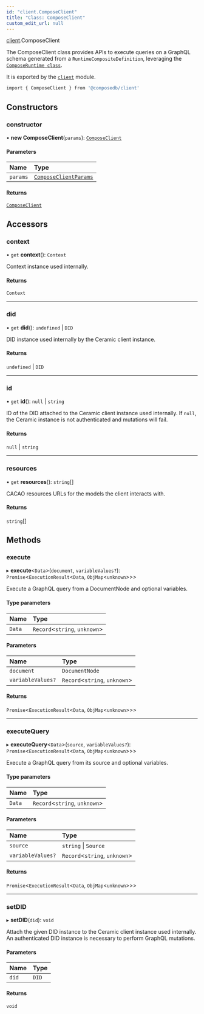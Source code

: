 ```yaml
---
id: "client.ComposeClient"
title: "Class: ComposeClient"
custom_edit_url: null
---
```


[client](../modules/client.md).ComposeClient

The ComposeClient class provides APIs to execute queries on a GraphQL schema generated from a
`RuntimeCompositeDefinition`, leveraging the [`ComposeRuntime class`](runtime.ComposeRuntime.md).

It is exported by the [`client`](../modules/client.md) module.

```sh
import { ComposeClient } from '@composedb/client'
```

## Constructors

### constructor

• **new ComposeClient**(`params`): [`ComposeClient`](client.ComposeClient.md)

#### Parameters

| Name | Type |
| :------ | :------ |
| `params` | [`ComposeClientParams`](../modules/client.md#composeclientparams) |

#### Returns

[`ComposeClient`](client.ComposeClient.md)

## Accessors

### context

• `get` **context**(): `Context`

Context instance used internally.

#### Returns

`Context`

___

### did

• `get` **did**(): `undefined` \| `DID`

DID instance used internally by the Ceramic client instance.

#### Returns

`undefined` \| `DID`

___

### id

• `get` **id**(): ``null`` \| `string`

ID of the DID attached to the Ceramic client instance used internally. If `null`, the
Ceramic instance is not authenticated and mutations will fail.

#### Returns

``null`` \| `string`

___

### resources

• `get` **resources**(): `string`[]

CACAO resources URLs for the models the client interacts with.

#### Returns

`string`[]

## Methods

### execute

▸ **execute**\<`Data`\>(`document`, `variableValues?`): `Promise`\<`ExecutionResult`\<`Data`, `ObjMap`\<`unknown`\>\>\>

Execute a GraphQL query from a DocumentNode and optional variables.

#### Type parameters

| Name | Type |
| :------ | :------ |
| `Data` | `Record`\<`string`, `unknown`\> |

#### Parameters

| Name | Type |
| :------ | :------ |
| `document` | `DocumentNode` |
| `variableValues?` | `Record`\<`string`, `unknown`\> |

#### Returns

`Promise`\<`ExecutionResult`\<`Data`, `ObjMap`\<`unknown`\>\>\>

___

### executeQuery

▸ **executeQuery**\<`Data`\>(`source`, `variableValues?`): `Promise`\<`ExecutionResult`\<`Data`, `ObjMap`\<`unknown`\>\>\>

Execute a GraphQL query from its source and optional variables.

#### Type parameters

| Name | Type |
| :------ | :------ |
| `Data` | `Record`\<`string`, `unknown`\> |

#### Parameters

| Name | Type |
| :------ | :------ |
| `source` | `string` \| `Source` |
| `variableValues?` | `Record`\<`string`, `unknown`\> |

#### Returns

`Promise`\<`ExecutionResult`\<`Data`, `ObjMap`\<`unknown`\>\>\>

___

### setDID

▸ **setDID**(`did`): `void`

Attach the given DID instance to the Ceramic client instance used internally. An authenticated
DID instance is necessary to perform GraphQL mutations.

#### Parameters

| Name | Type |
| :------ | :------ |
| `did` | `DID` |

#### Returns

`void`
